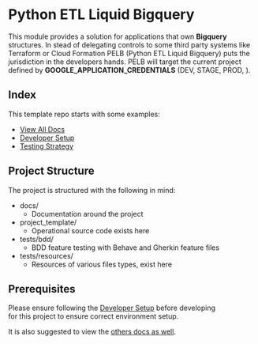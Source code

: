 # Python ETL Liquid Bigquery

This module provides a solution for applications that own **Bigquery** structures.
In stead of delegating controls to some third party systems like Terraform
or Cloud Formation PELB (Python ETL Liquid Bigquery) puts the jurisdiction in the
developers hands. PELB will target the current project defined by 
**GOOGLE_APPLICATION_CREDENTIALS** (DEV, STAGE, PROD, <BLAH>). 

## Index

This template repo starts with some examples:
* [View All Docs](./docs/)
* [Developer Setup](./docs/developer_setup.md)
* [Testing Strategy](./docs/testing_strategy.md)

## Project Structure

The project is structured with the following in mind:

- docs/
    - Documentation around the project
- project_template/
    - Operational source code exists here
- tests/bdd/
    - BDD feature testing with Behave and Gherkin feature files
- tests/resources/
    - Resources of various files types, exist here

## Prerequisites

Please ensure following the [Developer Setup](./docs/developer_setup.md) before developing \
for this project to ensure correct environment setup.

It is also suggested to view the [others docs as well](./docs/).
